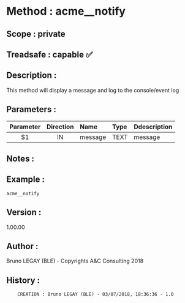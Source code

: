 ﻿# **Method :** acme__notify## **Scope :** private## **Treadsafe :** capable ✅ ## **Description :** This method will display a message and log to the console/event log## **Parameters :** | Parameter | Direction | Name | Type | Ddescription | |:----:|:----:|:----|:----|:----| | $1 | IN | message | TEXT | message | ## **Notes :** ## **Example :** ```acme__notify```## **Version :** 1.00.00## **Author :** Bruno LEGAY (BLE) - Copyrights A&C Consulting 2018## **History :**          CREATION : Bruno LEGAY (BLE) - 03/07/2018, 18:36:36 - 1.0